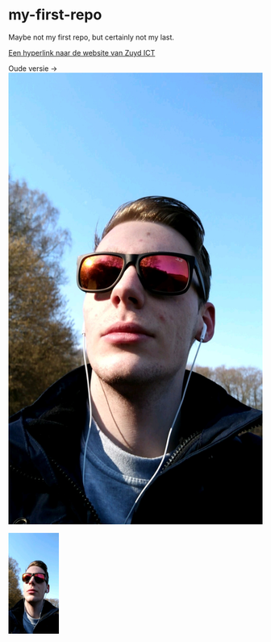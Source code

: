 # my-first-repo
Maybe not my first repo, but certainly not my last.

[Een hyperlink naar de website van Zuyd ICT](https://www.zuyd.nl/opleidingen/hbo-ict)

Oude versie -> ![een foto van mij](Snapchat-1527638670.jpg)

<img src="Snapchat-1527638670.jpg" width="100" height="200">
